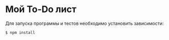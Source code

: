 # Мой To-Do лист

Для запуска программы и тестов необходимо установить зависимости:

```bash
$ npm install
```
